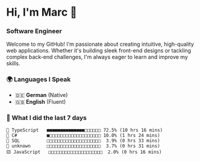 # Hi, I'm Marc 👋 
### Software Engineer

Welcome to my GitHub! I'm passionate about creating intuitive, high-quality web applications. Whether it's building sleek front-end designs or tackling complex back-end challenges, I'm always eager to learn and improve my skills.  

### 🌍 Languages I Speak  
- 🇩🇪 **German** (Native)  
- 🇬🇧 **English** (Fluent)

### 🤯 What I did the last 7 days

```
🔷 TypeScript   ■■■■■■■■■■■■■■□□□□□□ 72.5% (10 hrs 16 mins)
🔷 C#           ■□□□□□□□□□□□□□□□□□□□ 10.0% (1 hrs 24 mins)
📄 SQL          □□□□□□□□□□□□□□□□□□□□  3.9% (0 hrs 33 mins)
📄 unknown      □□□□□□□□□□□□□□□□□□□□  3.7% (0 hrs 31 mins)
🟨 JavaScript   □□□□□□□□□□□□□□□□□□□□  2.0% (0 hrs 16 mins)
```